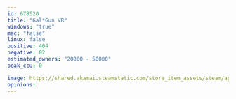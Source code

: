 ```yaml
---
id: 678520
title: "Gal*Gun VR"
windows: "true"
mac: "false"
linux: false
positive: 404
negative: 82
estimated_owners: "20000 - 50000"
peak_ccu: 0

image: https://shared.akamai.steamstatic.com/store_item_assets/steam/apps/678520/header.jpg?t=1667195180
opinions:
---
```

